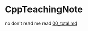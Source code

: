 # CppTeachingNote

no don't read me
read [00_total.md](https://github.com/Vincenttainan/CppTeachingNote/blob/main/00_total.md)
